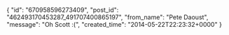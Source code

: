  {
   "id": "670958596273409",
   "post_id": "462493170453287_491707400865197",
   "from_name": "Pete Daoust",
   "message": "Oh Scott :(",
   "created_time": "2014-05-22T22:23:32+0000"
 }
